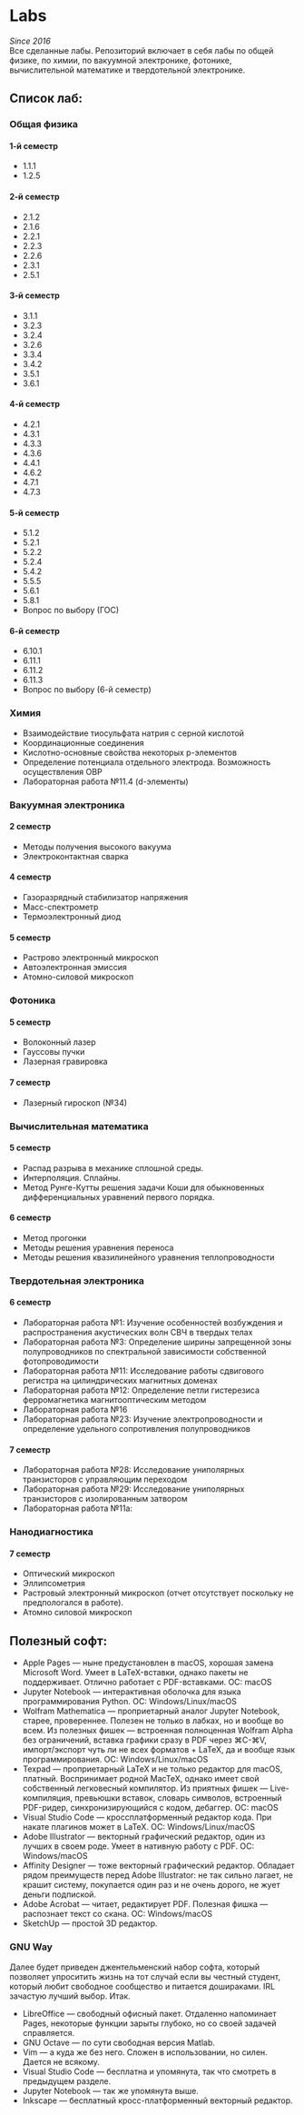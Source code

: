 # Labs
*Since 2016*<br/>
Все сделанные лабы. Репозиторий включает в себя лабы по общей физике, по химии, по вакуумной электронике, фотонике, вычислительной математике и твердотельной электронике.
## Список лаб:
### Общая физика
#### 1-й семестр
* 1.1.1
* 1.2.5
#### 2-й семестр
* 2.1.2
* 2.1.6
* 2.2.1
* 2.2.3
* 2.2.6
* 2.3.1
* 2.5.1
#### 3-й семестр
* 3.1.1
* 3.2.3
* 3.2.4
* 3.2.6
* 3.3.4
* 3.4.2
* 3.5.1
* 3.6.1
#### 4-й семестр
* 4.2.1
* 4.3.1
* 4.3.3
* 4.3.6
* 4.4.1
* 4.6.2
* 4.7.1
* 4.7.3
#### 5-й семестр
* 5.1.2
* 5.2.1
* 5.2.2
* 5.2.4
* 5.4.2
* 5.5.5
* 5.6.1
* 5.8.1
* Вопрос по выбору (ГОС)
#### 6-й семестр
* 6.10.1
* 6.11.1
* 6.11.2
* 6.11.3
* Вопрос по выбору (6-й семестр)
### Химия
* Взаимодействие тиосульфата натрия с серной кислотой
* Координационные соединения
* Кислотно-основные свойства некоторых p-элементов
* Определение потенциала отдельного электрода. Возможность осуществления ОВР
* Лабораторная работа №11.4 (d-элементы)
### Вакуумная электроника
#### 2 семестр
* Методы получения высокого вакуума
* Электроконтактная сварка
#### 4 семестр
* Газоразрядный стабилизатор напряжения
* Масс-спектрометр
* Термоэлектронный диод
#### 5 семестр
* Растрово электронный микроскоп
* Автоэлектронная эмиссия
* Атомно-силовой микроскоп
### Фотоника
#### 5 семестр
* Волоконный лазер
* Гауссовы пучки
* Лазерная гравировка
#### 7 семестр
* Лазерный гироскоп (№34)
### Вычислительная математика 
#### 5 семестр
* Распад разрыва в механике сплошной среды.
* Интерполяция. Сплайны.
* Метод Рунге-Кутты решения задачи Коши для обыкновенных дифференциальных уравнений первого порядка.
#### 6 семестр
* Метод прогонки
* Методы решения уравнения переноса
* Методы решения квазилинейного уравнения теплопроводности
### Твердотельная электроника
#### 6 семестр
* Лабораторная работа №1: Изучение особенностей возбуждения и распространения акустических волн СВЧ в твердых телах
* Лабораторная работа №3: Определение ширины запрещенной зоны полупроводников по спектральной зависимости собственной фотопроводимости
* Лабораторная работа №11: Исследование работы сдвигового регистра на цилиндрических магнитных доменах
* Лабораторная работа №12: Определение петли гистерезиса ферромагнетика магнитооптическим методом
* Лабораторная работа №16
* Лабораторная работа №23: Изучение электропроводности и определение удельного сопротивления полупроводников
#### 7 семестр
* Лабораторная работа №28: Исследование униполярных транзисторов с управляющим переходом
* Лабораторная работа №29: Исследование униполярных транзисторов с изолированным затвором
* Лабораторная работа №11а: 
### Нанодиагностика
#### 7 семестр
* Оптический микроскоп
* Эллипсометрия
* Растровый электронный микроскоп (отчет отсутствует поскольку не предпологался в работе).
* Атомно силовой микроскоп
## Полезный софт:
* Apple Pages — ныне предустановлен в macOS, хорошая замена Microsoft Word. Умеет в LaTeX-вставки, однако пакеты не поддерживает. Отлично работает с PDF-вставками. ОС: macOS
* Jupyter Notebook — интерактивная оболочка для языка программирования Python. ОС: Windows/Linux/macOS
* Wolfram Mathematica — проприетарный аналог Jupyter Notebook, старее, провереннее. Полезен не только в лабках, но и вообще во всем. Из полезных фишек — встроенная полноценная Wolfram Alpha без ограничений, вставка графики сразу в PDF через ⌘C-⌘V, импорт/экспорт чуть ли не всех форматов + LaTeX, да и вообще язык программирования. OC: Windows/Linux/macOS
* Texpad — проприетарный LaTeX и не только редактор для macOS, платный. Воспринимает родной MacTeX, однако имеет свой собственный легковесный компилятор. Из приятных фишек — Live-компиляция, превьюшки вставок, словарь символов, встроенный PDF-ридер, синхронизирующийся с кодом, дебаггер. ОС: macOS
* Visual Studio Code — кроссплатформенный редактор кода. При накате плагинов может в LaTeX. ОС: Windows/Linux/macOS
* Adobe Illustrator — векторный графический редактор, один из лучших в своем роде. Умеет в нативную работу с PDF. ОС: Windows/macOS
* Affinity Designer — тоже векторный графический редактор. Обладает рядом преимуществ перед Adobe Illustrator: не так сильно лагает, не крашит систему, покупается один раз и не очень дорого, не жует деньги подпиской.
* Adobe Acrobat — читает, редактирует PDF. Полезная фишка — распознает текст со скана. ОС: Windows/macOS
* SketchUp — простой 3D редактор.
### GNU Way
Далее будет приведен джентельменский набор софта, который позволяет упроситить жизнь на тот случай если вы честный студент, который любит свободное сообщество и питается дошираками. IRL зачастую лучший выбор. Итак.
* LibreOffice — свободный офисный пакет. Отдаленно напоминает Pages, некоторые функции зарыты глубоко, но со своей задачей справляется.
* GNU Octave — по сути свободная версия Matlab.
* Vim — а куда же без него. Сложен в использовании, но силен. Дается не всякому.
* Visual Studio Code — бесплатна и упомянута, так что смотреть в предыдущем разделе.
* Jupyter Notebook — так же упомянута выше.
* Inkscape — бесплатный кросс-платформенный векторный редактор.